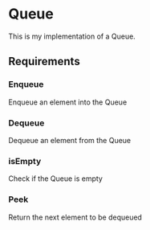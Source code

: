 # Queue
This is my implementation of a Queue.

## Requirements
### Enqueue
Enqueue an element into the Queue

### Dequeue
Dequeue an element from the Queue

### isEmpty
Check if the Queue is empty

### Peek
Return the next element to be dequeued